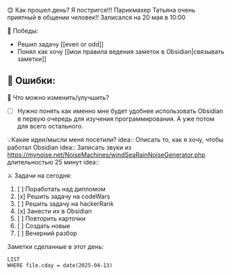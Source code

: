 
😊 Как прошел день?
Я постригся!!!
Парикмахер Татьяна очень приятный в общении человек!!
Записался на 20 мая в 10:00


🎯 Победы:
- Решил задачу [[even or odd]]
- Понял как хочу [[мои правила ведения заметок в Obsidian|связывать заметки]] 

💢 Ошибки:
- 

📿 Что можно изменить/улучшить?
- [ ] Нужно понять как именно мне будет удобнее использовать Obsidian в первую очередь для изучения программирования. А уже потом для всего остального.

💡Какие идеи/мысли меня посетили?
idea:: Описать то, как я хочу, чтобы работал Obsidian
idea:: Записать звуки из https://mynoise.net/NoiseMachines/windSeaRainNoiseGenerator.php длительностью 25 минут
idea:: 

⚔️ Задачи на сегодня:
1. [ ] Поработать над дипломом
2. [x] Решить задачу на codeWars
3. [ ] Решить задачу на hackerRank
4. [x] Занести их в Obsidian
5. [ ] Повторить карточки
6. [ ] Создать новые
7. [ ] Вечерний разбор


Заметки сделанные в этот день:
```dataview
LIST
WHERE file.cday = date(2025-04-13)
```

